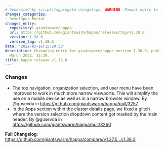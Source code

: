 ```yaml
---
# Generated by scripts/aggregate-changelogs. WARNING: Manual edits to this files will be overwritten.
changes_categories:
- Developer Portal
changes_entry:
  repository: giantswarm/happa
  url: https://github.com/giantswarm/happa/releases/tag/v1.38.0
  version: 1.38.0
  version_tag: v1.38.0
date: '2022-03-16T15:20:30'
description: Changelog entry for giantswarm/happa version 1.38.0, published on 16
  March 2022, 15:20.
title: happa release v1.38.0
---
```


### Changes

* The top navigation, organization selection, and user menu have been improved to work in much more narrow viewports. This will simplify the use on a mobile device as well as in a narrow browser window. By @gusevda in https://github.com/giantswarm/happa/pull/3257
* In the Apps section within the cluster details page, we fixed a glitch where the version selection dropdown content got masked by the main header. By @gusevda in https://github.com/giantswarm/happa/pull/3260

**Full Changelog**: https://github.com/giantswarm/happa/compare/v1.37.0...v1.38.0
